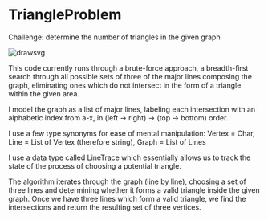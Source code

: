 # TriangleProblem

Challenge: determine the number of triangles in the given graph

![drawsvg](https://user-images.githubusercontent.com/10800878/189033572-09428f3d-e8f1-42b8-8beb-4cfa9220ac63.svg)

This code currently runs through a brute-force approach, a breadth-first search through all possible sets of three of the major lines composing the graph, eliminating ones which do not intersect in the form of a triangle within the given area.

I model the graph as a list of major lines, labeling each intersection with an alphabetic index from a-x, in (left -> right) -> (top -> bottom) order.

I use a few type synonyms for ease of mental manipulation: Vertex = Char, Line = List of Vertex (therefore string), Graph = List of Lines

I use a data type called LineTrace which essentially allows us to track the state of the process of choosing a potential triangle.

The algorithm iterates through the graph (line by line), choosing a set of three lines and determining whether it forms a valid triangle inside the given graph. Once we 
have three lines which form a valid triangle, we find the intersections and return the resulting set of three vertices.
